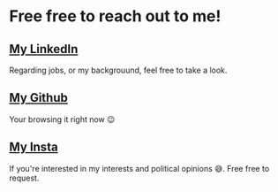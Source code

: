 # Free free to reach out to me!

## [My LinkedIn](https://www.linkedin.com/in/wseth/)
Regarding jobs, or my backgrouund, feel free to take a look.

## [My Github](https://github.com/sethwright)
Your browsing it right now 😉

## [My Insta](https://instagram.com/seth.sesu)
If you're interested in my interests and political opinions 😅. Free free to request.
